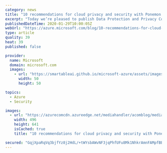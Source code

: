 ```yaml
---
category: news
title: "10 recommendations for cloud privacy and security with Ponemon research"
excerpt: "Today we’re pleased to publish Data Protection and Privacy Compliance in the Cloud: Privacy Concerns Are Not Slowing the Adoption of Cloud Services, but Challenges Remain, original research sponsored by Microsoft and independently conducted by the Ponemon Institute. The report concludes with a list of"
publishedDateTime: 2020-01-29T10:00:05Z
webUrl: "https://azure.microsoft.com/blog/10-recommendations-for-cloud-privacy-and-security-with-ponemon-research/"
type: article
quality: 39
heat: 39
published: false

provider:
  name: Microsoft
  domain: microsoft.com
  images:
    - url: "https://smartableai.github.io/microsoft-azure/assets/images/organizations/microsoft.com-50x50.jpg"
      width: 50
      height: 50

topics:
  - Azure
  - Security

images:
  - url: "https://azurecomcdn.azureedge.net/mediahandler/acomblog/media/Default/blog/2364b690-1398-4d7c-bbbf-57d4a90d979f.png"
    width: 496
    height: 641
    isCached: true
    title: "10 recommendations for cloud privacy and security with Ponemon research"

secured: "GqjXpaRqVq3bjfYz8j2HdL/+tWYsbAWvNF3jqPhfUFu8Mk1NhkrAmnFAMpfBBiF/jKzxV/cW/qoKec+zaE2yMeuSwwPABXRR7IXZqfpS5vMMtH/9FsWq6NBAMhHVwHoAijChKwDztHRs54EWclmMNkAaV5cgv7tZnWRbvYyRnHIm6SCdmJCzqebi3asfSqrR8YOhDNCNhL+yvnRIUNdBwXOARP3pQOcupw0Vd8xGQHxX6CD5y6mLsM7q3mwqUvodgnIV0EXftFI4e8vdnuW7U5gM45nlduV4XU6aZOsoL1e5L82o29lDHhjrWuvSdaLOkT3/7wrKiRl2bz8Y6f7L1g==;gM3gqcts/DVVAWwlJuMIaA=="
---
```


